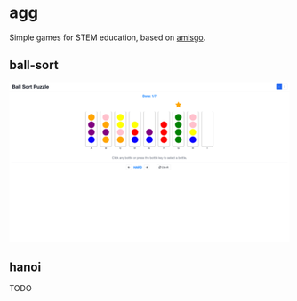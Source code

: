 # agg
Simple games for STEM education, based on [amisgo](https://github.com/zrcoder/amisgo).

## ball-sort

![ball-sort](ball-sort.png)

## hanoi

TODO